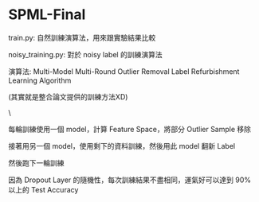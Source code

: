 # SPML-Final

train.py: 自然訓練演算法，用來跟實驗結果比較

noisy_training.py: 對於 noisy label 的訓練演算法

演算法: Multi-Model Multi-Round Outlier Removal Label Refurbishment Learning Algorithm

(其實就是整合論文提供的訓練方法XD)

\ 

每輪訓練使用一個 model，計算 Feature Space，將部分 Outlier Sample 移除

接著用另一個 model，使用剩下的資料訓練，然後用此 model 翻新 Label

然後跑下一輪訓練



因為 Dropout Layer 的隨機性，每次訓練結果不盡相同，運氣好可以達到 90% 以上的 Test Accuracy

